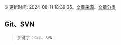 :alarm_clock: 更新时间: 2024-08-11 18:39:35。[文章来源](/README.md)、[文章分类](/TAGS.md)

## Git、SVN


> 关键字：`Git`、`SVN`



